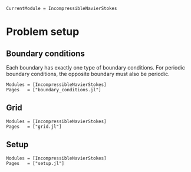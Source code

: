 ```@meta
CurrentModule = IncompressibleNavierStokes
```

# Problem setup

## Boundary conditions

Each boundary has exactly one type of boundary conditions. For periodic
boundary conditions, the opposite boundary must also be periodic.

```@autodocs
Modules = [IncompressibleNavierStokes]
Pages   = ["boundary_conditions.jl"]
```

## Grid

```@autodocs
Modules = [IncompressibleNavierStokes]
Pages   = ["grid.jl"]
```

## Setup

```@autodocs
Modules = [IncompressibleNavierStokes]
Pages   = ["setup.jl"]
```
